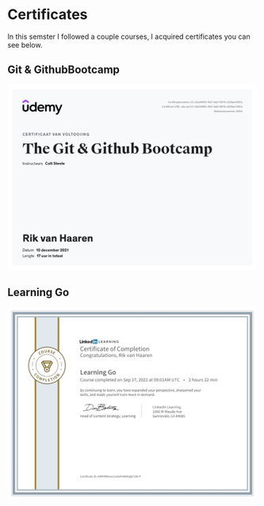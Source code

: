 # Certificates

In this semster I followed a couple courses, I acquired certificates you can see below.

## Git & GithubBootcamp
![certificate github](./git&githubBootcamp_certificaat.jpg)

## Learning Go
![certificate github](./certificateOfCompletion_LearningGo.jpg)
